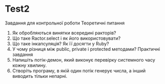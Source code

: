 # Test2
Завдання для контрольної роботи
Теоретичні питання
1. Як обробляються винятки всередині ракторів?
2. Що таке Ractor.select і як його використовувати?
3. Що таке інкапсуляція? Як її досягти у Ruby?
4. У чому різниця між public, private і protected методами?
Практичні завдання
1. Напишіть потік-демон, який виконує перевірку системного часу кожну хвилину.
2. Створіть програму, в якій один потік генерує числа, а інший виводить тільки непарні.
